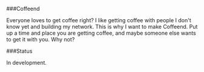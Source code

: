 ###Coffeend

Everyone loves to get coffee right? I like getting coffee with people I don't know yet and building my network. This is why I want to make Coffeend. Put up a time and place you are getting coffee, and maybe someone else wants to get it with you. Why not? 

###Status

In development.

